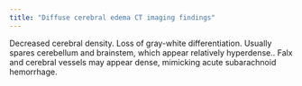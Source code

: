 ```yaml
---
title: "Diffuse cerebral edema CT imaging findings"
---
```

Decreased cerebral density. Loss of gray-white differentiation. Usually spares cerebellum and brainstem, which appear relatively hyperdense.. Falx and cerebral vessels may appear dense, mimicking acute subarachnoid hemorrhage.

